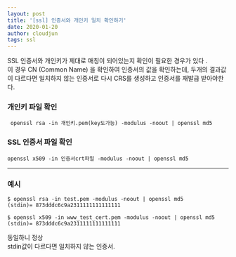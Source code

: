```yaml
---
layout: post
title: '[ssl] 인증서와 개인키 일치 확인하기'
date: 2020-01-20
author: cloudjun
tags: ssl
---
```

SSL 인증서와 개인키가 제대로 매칭이 되어있는지 확인이 필요한 경우가 있다 .<br>
이 경우 CN (Common Name) 을 확인하여 인증서의 값을 확인하는데, 두개의 결과값이 다르다면 일치하지 않는 인증서로 다시 CRS를 생성하고 인증서를 재발급 받아야한다.

### 개인키 파일 확인

     openssl rsa -in 개인키.pem(key도가능) -modulus -noout | openssl md5

### SSL 인증서 파일 확인

    openssl x509 -in 인증서crt파일 -modulus -noout | openssl md5

---

### 예시

    $ openssl rsa -in test.pem -modulus -noout | openssl md5
    (stdin)= 873dddc6c9a2311111111111111
    
    $ openssl x509 -in www_test_cert.pem -modulus -noout | openssl md5
    (stdin)= 873dddc6c9a2311111111111111

동일하니 정상 <br>
stdin값이 다르다면 일치하지 않는 인증서.